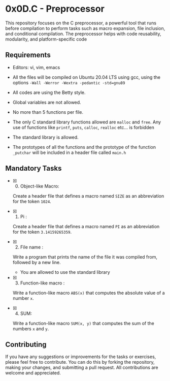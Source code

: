 # 0x0D.C - Preprocessor


This repository focuses on the C preprocessor, a powerful tool that runs before compilation to perform tasks such as macro expansion, file inclusion, and conditional compilation. The preprocessor helps with code reusability, modularity, and platform-specific code

## Requirements

-   Editors: vi, vim, emacs
    
-   All the files will be compiled on Ubuntu 20.04 LTS using gcc, using the options  `-Wall -Werror -Wextra -pedantic -std=gnu89`
    
-   All codes are using the Betty style.
    
-   Global variables are not allowed.
    
-   No more than 5 functions per file.
- The only C standard library functions allowed are `malloc` and `free`. Any use of functions like `printf`, `puts`, `calloc`, `realloc` etc… is forbidden
-   The standard library is allowed.

-   The prototypes of all the functions and the prototype of the function  `_putchar`  will be included in a header file called  `main.h`
    

## Mandatory Tasks

- [x] 0. Object-like Macro:

	Create a header file that defines a macro named `SIZE` as an abbreviation for the token `1024`.

- [x] 1. Pi : 

	Create a header file that defines a macro named `PI` as an abbreviation for the token `3.14159265359`.

- [x] 2. File name : 

	Write a program that prints the name of the file it was compiled from, followed by a new line.

	-   You are allowed to use the standard library

- [x] 3. Function-like macro : 

	Write a function-like macro `ABS(x)` that computes the absolute value of a number `x`.

- [x] 4. SUM:
		
	Write a function-like macro `SUM(x, y)` that computes the sum of the numbers `x` and `y`.

## Contributing

If you have any suggestions or improvements for the tasks or exercises, please feel free to contribute. You can do this by forking the repository, making your changes, and submitting a pull request. All contributions are welcome and appreciated.